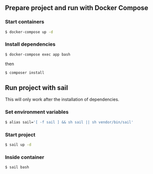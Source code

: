 ## Prepare project and run with Docker Compose

### Start containers
```bash
$ docker-compose up -d
```

### Install dependencies
```bash
$ docker-compose exec app bash
```
then
```bash
$ composer install
```

## Run project with sail
This will only work after the installation of dependencies.

### Set environment variables
```bash
$ alias sail='[ -f sail ] && sh sail || sh vendor/bin/sail'
```

### Start project
```bash
$ sail up -d
```

### Inside container
```bash
$ sail bash
```
